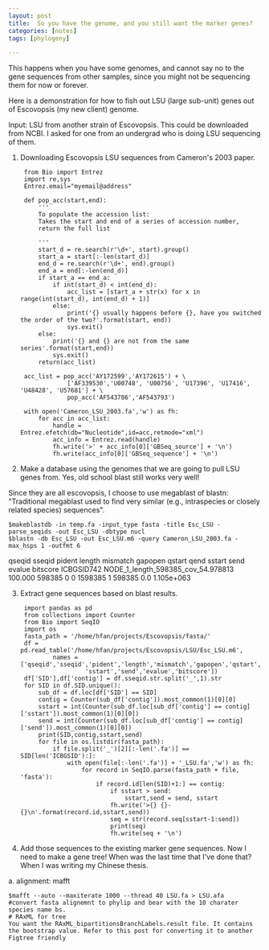 ```yaml
---
layout: post
title:  So you have the genome, and you still want the marker genes?  
categories: [notes]  
tags: [phylogeny]

---
```


This happens when you have some genomes, and cannot say no to the gene sequences from other samples, since you might not be sequencing them for now or forever. 

Here is a demonstration for how to fish out LSU (large sub-unit) genes out of Escovopsis (my new client) genome. 

Input: LSU from another strain of Escovopsis. This could be downloaded from NCBI. I asked for one from an undergrad who is doing LSU sequencing of them.

1. Downloading Escovopsis LSU sequences from Cameron's 2003 paper.

		from Bio import Entrez
		import re,sys
		Entrez.email="myemail@address"
		
		def pop_acc(start,end):
		    '''
		    To populate the accession list:
		    Takes the start and end of a series of accession number,
		    return the full list
		    
		    '''
		    start_d = re.search(r'\d+', start).group()
		    start_a = start[:-len(start_d)]
		    end_d = re.search(r'\d+', end).group()
		    end_a = end[:-len(end_d)]
		    if start_a == end_a:
		        if int(start_d) < int(end_d):
		            acc_list = [start_a + str(x) for x in range(int(start_d), int(end_d) + 1)]
		        else:
		            print('{} usually happens before {}, have you switched the order of the two?'.format(start, end))
		            sys.exit()
		    else:
		        print('{} and {} are not from the same series'.format(start,end))
		        sys.exit()
		    return(acc_list)    
		    
		acc_list = pop_acc('AY172599','AY172615') + \
		            ['AF339530','U00748', 'U00756', 'U17396', 'U17416', 'U48428', 'U57681'] + \
		            pop_acc('AF543786','AF543793')
		
		with open('Cameron_LSU_2003.fa','w') as fh:
		    for acc in acc_list:
		        handle = Entrez.efetch(db="Nucleotide",id=acc,retmode="xml")
		        acc_info = Entrez.read(handle)
		        fh.write('>' + acc_info[0]['GBSeq_source'] + '\n')
		        fh.write(acc_info[0]['GBSeq_sequence'] + '\n')

2. Make a database using the genomes that we are going to pull LSU genes from. Yes, old school blast still works very well!

Since they are all escovopsis, I choose to use megablast	of blastn: "Traditional megablast used to find very similar (e.g., intraspecies or closely related species) sequences".

	$makeblastdb -in temp.fa -input_type fasta -title Esc_LSU -parse_seqids -out Esc_LSU -dbtype nucl
	$blastn -db Esc_LSU -out Esc_LSU.m6 -query Cameron_LSU_2003.fa -max_hsps 1 -outfmt 6
	
qseqid sseqid pident length mismatch gapopen qstart qend sstart send evalue bitscore
ICBGSID742	NODE_1_length_598385_cov_54.978813	100.000	598385	0	0	1598385	1	598385	0.0	1.105e+063

3. Extract gene sequences based on blast results.

		import pandas as pd
		from collections import Counter
		from Bio import SeqIO
		import os
		fasta_path = '/home/hfan/projects/Escovopsis/fasta/'
		df = pd.read_table('/home/hfan/projects/Escovopsis/LSU/Esc_LSU.m6', 
		        names = ['qseqid','sseqid','pident','length','mismatch','gapopen','qstart','qend', 
		                 'sstart','send','evalue','bitscore'])
		df['SID'],df['contig'] = df.sseqid.str.split('_',1).str
		for SID in df.SID.unique():
		    sub_df = df.loc[df['SID'] == SID]
		    contig = Counter(sub_df['contig']).most_common(1)[0][0]
		    sstart = int(Counter(sub_df.loc[sub_df['contig'] == contig]['sstart']).most_common(1)[0][0])
		    send = int(Counter(sub_df.loc[sub_df['contig'] == contig]['send']).most_common(1)[0][0])
		    print(SID,contig,sstart,send)
		    for file in os.listdir(fasta_path):
		        if file.split('_')[2][:-len('.fa')] == SID[len('ICBGSID'):]:
		            with open(file[:-len('.fa')] + '_LSU.fa','w') as fh:
		                for record in SeqIO.parse(fasta_path + file, 'fasta'):
		                    if record.id[len(SID)+1:] == contig:
		                        if sstart > send:
		                            sstart,send = send, sstart
		                        fh.write('>{} {}-{}\n'.format(record.id,sstart,send))
		                        seq = str(record.seq[sstart-1:send])
		                        print(seq)
		                        fh.write(seq + '\n')

4. Add those sequences to the existing marker gene sequences. Now I need to make a gene tree! When was the last time that I've done that? When I was writing my Chinese thesis.

a. alignment: mafft
		
	$mafft --auto --maxiterate 1000 --thread 40 LSU.fa > LSU.afa
	#convert fasta alignemnt to phylip and bear with the 10 charater species name bs.
	# RAxML for tree
	You want the RAxML_bipartitionsBranchLabels.result file. It contains the bootstrap value. Refer to this post for converting it to another Figtree friendly 
	 



